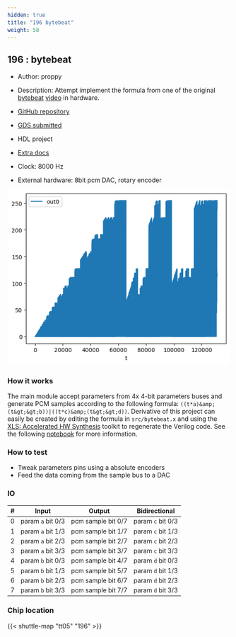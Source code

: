 ```yaml
---
hidden: true
title: "196 bytebeat"
weight: 58
---
```


## 196 : bytebeat

* Author: proppy
* Description: Attempt implement the formula from one of the original [bytebeat](http://countercomplex.blogspot.com/2011/10/algorithmic-symphonies-from-one-line-of.html) [video](https://www.youtube.com/watch?v=tCRPUv8V22o) in hardware.

* [GitHub repository](https://github.com/proppy/tt05-bytebeat)
* [GDS submitted](https://github.com/proppy/tt05-bytebeat/actions/runs/6726953909)
* HDL project
* [Extra docs](https://colab.research.google.com/gist/proppy/1258e007febb077c42ccea1d28e092c4/xls_audio_playground.ipynb)
* Clock: 8000 Hz
* External hardware: 8bit pcm DAC, rotary encoder

![picture](images/picture.png)

### How it works

The main module accept parameters from 4x 4-bit parameters buses and generate PCM samples according to the following formula: `((t*a)&amp;(t&gt;&gt;b))|((t*c)&amp;(t&gt;&gt;d))`.
Derivative of this project can easily be created by editing the formula in `src/bytebeat.x` and using the [XLS: Accelerated HW Synthesis](https://github.com/google/xls) toolkit to regenerate the Verilog code.
See the following [notebook](https://colab.research.google.com/gist/proppy/1258e007febb077c42ccea1d28e092c4/xls_audio_playground.ipynb) for more information.


### How to test

- Tweak parameters pins using a absolute encoders
- Feed the data coming from the sample bus to a DAC


### IO

| # | Input        | Output       | Bidirectional      |
|---|--------------|--------------| -------------------|
| 0 | param `a` bit 0/3  | pcm sample bit 0/7 | param `c` bit 0/3 |
| 1 | param `a` bit 1/3  | pcm sample bit 1/7 | param `c` bit 1/3 |
| 2 | param `a` bit 2/3  | pcm sample bit 2/7 | param `c` bit 2/3 |
| 3 | param `a` bit 3/3  | pcm sample bit 3/7 | param `c` bit 3/3 |
| 4 | param `b` bit 0/3  | pcm sample bit 4/7 | param `d` bit 0/3 |
| 5 | param `b` bit 1/3  | pcm sample bit 5/7 | param `d` bit 1/3 |
| 6 | param `b` bit 2/3  | pcm sample bit 6/7 | param `d` bit 2/3 |
| 7 | param `b` bit 3/3  | pcm sample bit 7/7 | param `d` bit 3/3 |

### Chip location

{{< shuttle-map "tt05" "196" >}}
